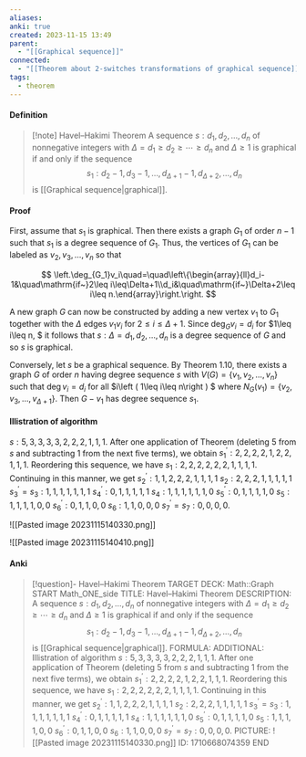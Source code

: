 ```yaml
---
aliases: 
anki: true
created: 2023-11-15 13:49
parent:
  - "[[Graphical sequence]]"
connected:
  - "[[Theorem about 2-switches transformations of graphical sequence]]"
tags:
  - theorem
---
```


#### Definition
> [!note] Havel–Hakimi Theorem
A sequence $s: d_1, d_2, \ldots, d_n$ of nonnegative integers with $\Delta = d_1 \geq d_2 \geq \cdots \geq d_n$ and $\Delta \geq 1$ is graphical if and only if the sequence
$$s_1: d_2 - 1, d_3 - 1, \ldots, d_{\Delta + 1} - 1, d_{\Delta + 2}, \ldots, d_n$$
is [[Graphical sequence|graphical]].


#### Proof
First, assume that $s_1$ is graphical. Then there exists a graph $G_{1}$ of order $n-1$ such that $s_1$ is a degree sequence of $G_1.$ Thus, the vertices of $G_{1}$ can be labeled as $v_2,v_3,\ldots,v_n$ so that

$$
\left.\deg_{G_1}v_i\quad=\quad\left\{\begin{array}{ll}d_i-1&\quad\mathrm{if~}2\leq i\leq\Delta+1\\d_i&\quad\mathrm{if~}\Delta+2\leq i\leq n.\end{array}\right.\right.
$$

A new graph $G$ can now be constructed by adding a new vertex $v_1$ to $G_1$ together with the $\Delta$ edges $v_1v_i$ for $2\leq i\leq\Delta+1.$ Since $\deg_Gv_i=d_i$ for $1\leq i\leq n, $ it follows that $s: \Delta= d_1, d_2, \ldots , d_n$ is a degree sequence of $G$ and so $s$ is graphical.

Conversely, let $s$ be a graphical sequence. By Theorem 1.10, there exists a graph $G$ of order $n$ having degree sequence $s$ with $V(G)=\{v_1,v_2,\ldots,v_n\}$ such that $\deg v_i=d_i$ for all $i\left ( 1\leq i\leq n\right ) $ where $N_G( v_1) = \{ v_2, v_3, \ldots , v_{\Delta+ 1}\} .$ Then $G-v_1$ has degree sequence $s_1.$

#### Illistration of algorithm
$s:5,3,3,3,3,2,2,2,1,1,1.$
After one application of Theorem (deleting $5$ from $s$ and subtracting 1 from the next five terms), we obtain
$s_1^{\prime}:2,2,2,2,1,2,2,1,1,1.$
Reordering this sequence, we have
$s_1:2,2,2,2,2,2,1,1,1,1.$
Continuing in this manner, we get
$s_2^{\prime}:1,1,2,2,2,1,1,1,1$ $s_2:2,2,2,1,1,1,1,1$
$s_3^{\prime}=s_3:1,1,1,1,1,1,1$
$s_4^{\prime}:0,1,1,1,1,1$
$s_4:1,1,1,1,1,1,0$ 
$s_5^{\prime}:0,1,1,1,1,0$ 
$s_5:1,1,1,1,0,0$ 
$s_6^{\prime}:0,1,1,0,0$
$s_6:1,1,0,0,0$ 
$s_7^{\prime}=s_7:0,0,0,0.$

![[Pasted image 20231115140330.png]]

 ![[Pasted image 20231115140410.png]]

#### Anki
> [!question]- Havel–Hakimi Theorem
TARGET DECK: Math::Graph
START
Math_ONE_side
TITLE: Havel–Hakimi Theorem
DESCRIPTION: 
> A sequence $s: d_1, d_2, \ldots, d_n$ of nonnegative integers with $\Delta = d_1 \geq d_2 \geq \cdots \geq d_n$ and $\Delta \geq 1$ is graphical if and only if the sequence
> $$s_1: d_2 - 1, d_3 - 1, \ldots, d_{\Delta + 1} - 1, d_{\Delta + 2}, \ldots, d_n$$
> is [[Graphical sequence|graphical]].
FORMULA: 
ADDITIONAL: Illistration of algorithm
> $s:5,3,3,3,3,2,2,2,1,1,1.$
> After one application of Theorem (deleting $5$ from $s$ and subtracting 1 from the next five terms), we obtain
> $s_1^{\prime}:2,2,2,2,1,2,2,1,1,1.$
> Reordering this sequence, we have
> $s_1:2,2,2,2,2,2,1,1,1,1.$
> Continuing in this manner, we get
> $s_2^{\prime}:1,1,2,2,2,1,1,1,1$ $s_2:2,2,2,1,1,1,1,1$
> $s_3^{\prime}=s_3:1,1,1,1,1,1,1$
> $s_4^{\prime}:0,1,1,1,1,1$
> $s_4:1,1,1,1,1,1,0$ 
> $s_5^{\prime}:0,1,1,1,1,0$ 
> $s_5:1,1,1,1,0,0$ 
> $s_6^{\prime}:0,1,1,0,0$
> $s_6:1,1,0,0,0$ 
> $s_7^{\prime}=s_7:0,0,0,0.$
PICTURE: ![[Pasted image 20231115140330.png]]
ID: 1710668074359
END





